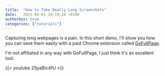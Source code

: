```yaml
---
title:  "How to Take Really Long Screenshots"
date:   2021-04-01 10:19:28 +0100
authorbox: true
categories: ["tutorials"]
---
```


Capturing long webpages is a pain. In this short demo, I'll show you how you can save them easily with a paid Chrome extension called [GoFullPage](https://gofullpage.com).

I'm not affiliated in any way with GoFullPage, I just think it's an excellent tool.

{{< youtube 21jyaBic4fU >}} 